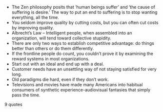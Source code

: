  - The Zen philosophy posits that ‘human beings suffer’ and ‘the cause of suffering is desire.’ The way to put an end to suffering is to stop wanting everything, all the time.
 - You seldom improve quality by cutting costs, but you can often cut costs by improving quality.
 - Albrecht’s Law – Intelligent people, when assembled into an organization, will tend toward collective stupidity.
 - There are only two ways to establish competitive advantage: do things better than others or do them differently.
 - If the frontline people do count, you couldn’t prove it by examining the reward systems in most organizations.
 - Start out with an ideal and end up with a deal.
 - Customer needs have an unsettling way of not staying satisfied for very long.
 - Old paradigms die hard, even if they don’t work.
 - Televisions and movies have made many Americans into habitual consumers of synthetic experience-audiovisual fantasies that simply pass the time.

9 quotes